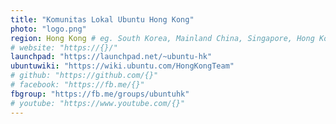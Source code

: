 ```yaml
---
title: "Komunitas Lokal Ubuntu Hong Kong"
photo: "logo.png"
region: Hong Kong # eg. South Korea, Mainland China, Singapore, Hong Kong, Taiwan ...
# website: "https://{}/"
launchpad: "https://launchpad.net/~ubuntu-hk"
ubuntuwiki: "https://wiki.ubuntu.com/HongKongTeam"
# github: "https://github.com/{}"
# facebook: "https://fb.me/{}"
fbgroup: "https://fb.me/groups/ubuntuhk"
# youtube: "https://www.youtube.com/{}"
---
```

<!-- Detailed description about the community -->